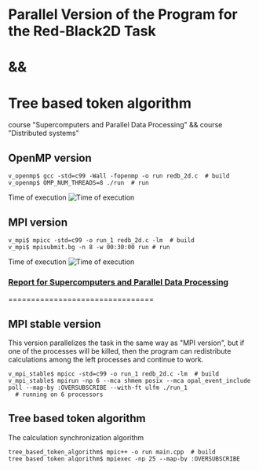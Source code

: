 # Parallel Version of the Program for the Red-Black2D Task 
# && 
# Tree based token algorithm
course "Supercomputers and Parallel Data Processing" && 
course "Distributed systems"

## OpenMP version
```
v_openmp$ gcc -std=c99 -Wall -fopenmp -o run redb_2d.c  # build
v_openmp$ OMP_NUM_THREADS=8 ./run  # run
```
Time of execution
![Time of execution](./openmp_time.jpg)

## MPI version
```
v_mpi$ mpicc -std=c99 -o run_1 redb_2d.c -lm  # build
v_mpi$ mpisubmit.bg -n 8 -w 00:30:00 run # run
```
Time of execution
![Time of execution](./mpi_time.jpg)

### [Report for Supercomputers and Parallel Data Processing](./Отчет.%20Суперкомпьютеры%20и%20параллельная%20обработка%20данных.pdf)

================================

## MPI stable version
This version parallelizes the task in the same way as "MPI version",
but if one of the processes will be killed, then the program can redistribute calculations 
among the left processes and continue to work.  
```
v_mpi_stable$ mpicc -std=c99 -o run_1 redb_2d.c -lm  # build
v_mpi_stable$ mpirun -np 6 --mca shmem posix --mca opal_event_include poll --map-by :OVERSUBSCRIBE --with-ft ulfm ./run_1
  # running on 6 processors
```

## Tree based token algorithm
The calculation synchronization algorithm 
```
tree_based_token_algorithm$ mpic++ -o run main.cpp  # build
tree_based_token_algorithm$ mpiexec -np 25 --map-by :OVERSUBSCRIBE ./run  # run
```

### [Report for Distributed systems](./Отчет.%20Распределенные%20системы.pdf)
